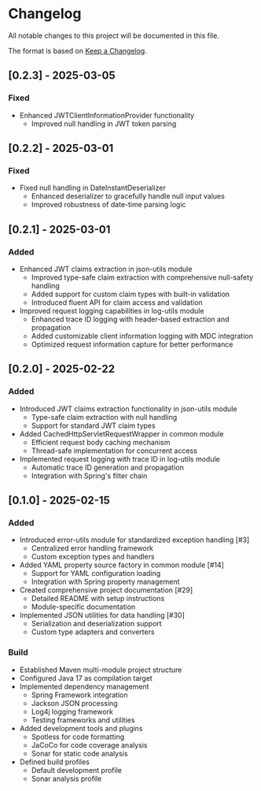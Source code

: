 # Changelog

All notable changes to this project will be documented in this file.

The format is based on [Keep a Changelog](https://keepachangelog.com/en/1.0.0/).

## [0.2.3] - 2025-03-05

### Fixed
- Enhanced JWTClientInformationProvider functionality
  - Improved null handling in JWT token parsing

## [0.2.2] - 2025-03-01

### Fixed
- Fixed null handling in DateInstantDeserializer
  - Enhanced deserializer to gracefully handle null input values
  - Improved robustness of date-time parsing logic

## [0.2.1] - 2025-03-01

### Added
- Enhanced JWT claims extraction in json-utils module
  - Improved type-safe claim extraction with comprehensive null-safety handling
  - Added support for custom claim types with built-in validation
  - Introduced fluent API for claim access and validation
- Improved request logging capabilities in log-utils module
  - Enhanced trace ID logging with header-based extraction and propagation
  - Added customizable client information logging with MDC integration
  - Optimized request information capture for better performance

## [0.2.0] - 2025-02-22

### Added
- Introduced JWT claims extraction functionality in json-utils module
  - Type-safe claim extraction with null handling
  - Support for standard JWT claim types
- Added CachedHttpServletRequestWrapper in common module
  - Efficient request body caching mechanism
  - Thread-safe implementation for concurrent access
- Implemented request logging with trace ID in log-utils module
  - Automatic trace ID generation and propagation
  - Integration with Spring's filter chain

## [0.1.0] - 2025-02-15

### Added
- Introduced error-utils module for standardized exception handling [#3]
  - Centralized error handling framework
  - Custom exception types and handlers
- Added YAML property source factory in common module [#14]
  - Support for YAML configuration loading
  - Integration with Spring property management
- Created comprehensive project documentation [#29]
  - Detailed README with setup instructions
  - Module-specific documentation
- Implemented JSON utilities for data handling [#30]
  - Serialization and deserialization support
  - Custom type adapters and converters

### Build
- Established Maven multi-module project structure
- Configured Java 17 as compilation target
- Implemented dependency management
  - Spring Framework integration
  - Jackson JSON processing
  - Log4j logging framework
  - Testing frameworks and utilities
- Added development tools and plugins
  - Spotless for code formatting
  - JaCoCo for code coverage analysis
  - Sonar for static code analysis
- Defined build profiles
  - Default development profile
  - Sonar analysis profile